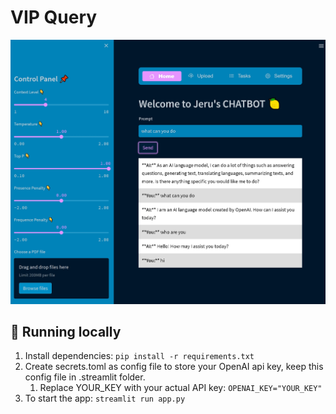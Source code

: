 # VIP Query

![image](https://github.com/Jeru2023/streamlit-chat/blob/main/image/screen.jpg?raw=true)

## 🚀 Running locally
1. Install dependencies: `pip install -r requirements.txt`
1. Create secrets.toml as config file to store your OpenAI api key, keep this config file in .streamlit folder.
   1. Replace YOUR_KEY with your actual API key: `OPENAI_KEY="YOUR_KEY"`
1. To start the app: `streamlit run app.py`
